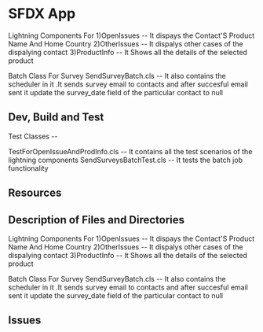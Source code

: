 # SFDX  App

Lightning Components For 
1)OpenIssues  -- It dispays the Contact'S Product Name And Home Country
2)OtherIssues -- It dispalys other cases of the dispalying contact
3)ProductInfo  -- It Shows all the details of the selected product

Batch Class For Survey
SendSurveyBatch.cls -- It also contains the scheduler in it .It sends survey email to contacts and after succesful email sent it update the survey_date field of the particular contact to null


## Dev, Build and Test


Test Classes --

TestForOpenIssueAndProdInfo.cls  -- It contains all the test scenarios of the lightning components
SendSurveysBatchTest.cls  -- It tests the batch job functionality

## Resources


## Description of Files and Directories
Lightning Components For 
1)OpenIssues  -- It dispays the Contact'S Product Name And Home Country
2)OtherIssues -- It dispalys other cases of the dispalying contact
3)ProductInfo  -- It Shows all the details of the selected product

Batch Class For Survey
SendSurveyBatch.cls -- It also contains the scheduler in it .It sends survey email to contacts and after succesful email sent it update the survey_date field of the particular contact to null

## Issues


